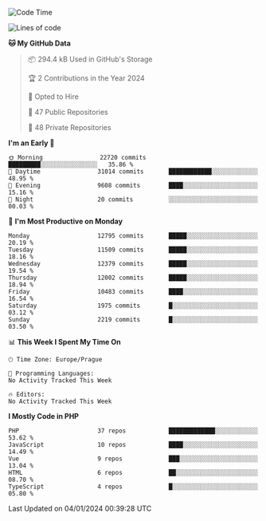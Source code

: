<!--START_SECTION:waka-->
![Code Time](http://img.shields.io/badge/Code%20Time-1%2C583%20hrs%2058%20mins-blue)

![Lines of code](https://img.shields.io/badge/From%20Hello%20World%20I%27ve%20Written-20.1%20million%20lines%20of%20code-blue)

**🐱 My GitHub Data** 

> 📦 294.4 kB Used in GitHub's Storage 
 > 
> 🏆 2 Contributions in the Year 2024
 > 
> 💼 Opted to Hire
 > 
> 📜 47 Public Repositories 
 > 
> 🔑 48 Private Repositories 
 > 
**I'm an Early 🐤** 

```text
🌞 Morning                22720 commits       █████████░░░░░░░░░░░░░░░░   35.86 % 
🌆 Daytime                31014 commits       ████████████░░░░░░░░░░░░░   48.95 % 
🌃 Evening                9608 commits        ████░░░░░░░░░░░░░░░░░░░░░   15.16 % 
🌙 Night                  20 commits          ░░░░░░░░░░░░░░░░░░░░░░░░░   00.03 % 
```
📅 **I'm Most Productive on Monday** 

```text
Monday                   12795 commits       █████░░░░░░░░░░░░░░░░░░░░   20.19 % 
Tuesday                  11509 commits       █████░░░░░░░░░░░░░░░░░░░░   18.16 % 
Wednesday                12379 commits       █████░░░░░░░░░░░░░░░░░░░░   19.54 % 
Thursday                 12002 commits       █████░░░░░░░░░░░░░░░░░░░░   18.94 % 
Friday                   10483 commits       ████░░░░░░░░░░░░░░░░░░░░░   16.54 % 
Saturday                 1975 commits        █░░░░░░░░░░░░░░░░░░░░░░░░   03.12 % 
Sunday                   2219 commits        █░░░░░░░░░░░░░░░░░░░░░░░░   03.50 % 
```


📊 **This Week I Spent My Time On** 

```text
🕑︎ Time Zone: Europe/Prague

💬 Programming Languages: 
No Activity Tracked This Week

🔥 Editors: 
No Activity Tracked This Week
```

**I Mostly Code in PHP** 

```text
PHP                      37 repos            █████████████░░░░░░░░░░░░   53.62 % 
JavaScript               10 repos            ████░░░░░░░░░░░░░░░░░░░░░   14.49 % 
Vue                      9 repos             ███░░░░░░░░░░░░░░░░░░░░░░   13.04 % 
HTML                     6 repos             ██░░░░░░░░░░░░░░░░░░░░░░░   08.70 % 
TypeScript               4 repos             █░░░░░░░░░░░░░░░░░░░░░░░░   05.80 % 
```




 Last Updated on 04/01/2024 00:39:28 UTC
<!--END_SECTION:waka-->
<!--
**AlexKratky/AlexKratky** is a ✨ _special_ ✨ repository because its `README.md` (this file) appears on your GitHub profile.

Here are some ideas to get you started:

- 🔭 I’m currently working on ...
- 🌱 I’m currently learning ...
- 👯 I’m looking to collaborate on ...
- 🤔 I’m looking for help with ...
- 💬 Ask me about ...
- 📫 How to reach me: ...
- 😄 Pronouns: ...
- ⚡ Fun fact: ...
-->
